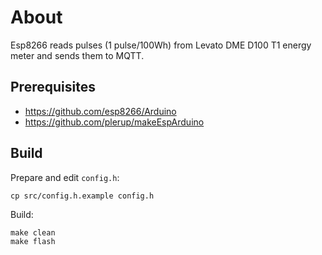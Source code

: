 # About

Esp8266 reads pulses (1 pulse/100Wh) from Levato DME D100 T1 energy meter and sends them to MQTT.

## Prerequisites

* https://github.com/esp8266/Arduino
* https://github.com/plerup/makeEspArduino

## Build

Prepare and edit `config.h`:
```
cp src/config.h.example config.h
```

Build:

```
make clean
make flash
```
